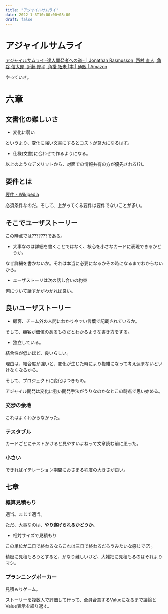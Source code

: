 ```yaml
---
title: "アジャイルサムライ"
date: 2022-1-3T10:00:00+08:00
draft: false
---
```

# アジャイルサムライ



[アジャイルサムライ−達人開発者への道− | Jonathan Rasmusson, 西村 直人, 角谷 信太郎, 近藤 修平, 角掛 拓未 |本 | 通販 | Amazon](https://www.amazon.co.jp/%E3%82%A2%E3%82%B8%E3%83%A3%E3%82%A4%E3%83%AB%E3%82%B5%E3%83%A0%E3%83%A9%E3%82%A4%E2%88%92%E9%81%94%E4%BA%BA%E9%96%8B%E7%99%BA%E8%80%85%E3%81%B8%E3%81%AE%E9%81%93%E2%88%92-Jonathan-Rasmusson/dp/4274068560)



やっていき。



# 六章



## 文書化の難しいさ



* 変化に弱い



というより、変化に強い文書にするとコストが莫大になるはず。



* 仕様(文書)に合わせて作るようになる。



以上のようなデメリットから、対面での情報共有の方が優先される(?)。



## 要件とは



[要件 - Wikipedia](https://ja.wikipedia.org/wiki/%E8%A6%81%E4%BB%B6)



必須条件なのだ。そして、上がってくる要件は要件でないことが多い。



## そこでユーザストーリー



この時点では???????である。



* 大事なのは詳細を書くことではなく、核心を小さなカードに表現できるかどうか。



なぜ詳細を書かないか。それは本当に必要になるかその時になるまでわからないから。



* ユーザストーリは次の話し合いの約束



何について話すかがわかれば良い。



## 良いユーザストーリー



* 顧客、チーム外の人間にわかりやすい言葉で記載されているか。



そして、顧客が価値のあるものだとわかるような書き方をする。



* 独立している。



結合性が低いほど、良いらしい。



理由は、結合度が強いと、変化が生じた時により複雑になって考え込まないといけなくなるから。



そして、プロジェクトに変化はつきもの。



アジャイル開発は変化に強い開発手法がうりなのかなとこの時点で思い始める。



### 交渉の余地



これはよくわからなかった。



### テスタブル



カードごとにテストかけると見やすいよねって文章読む前に思った。



### 小さい



できればイテレーション期間におさまる程度の大きさが良い。



## 七章



### 概算見積もり



適当。まじで適当。



ただ、大事なのは、**やり遂げられるかどうか**。



* 相対サイズで見積もり



この単位が二日で終わるならこれは三日で終わるだろうみたいな感じで(?)。



精密に見積もろうとすると、かなり難しいけど、大雑把に見積もるのはそれよりマシ。



### プランニングポーカー



見積もりゲーム。



ストーリーを複数人で評価して行って、全員合意するValueになるまで議論とValue表示を繰り返す。
